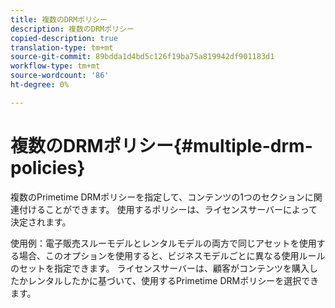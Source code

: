 ```yaml
---
title: 複数のDRMポリシー
description: 複数のDRMポリシー
copied-description: true
translation-type: tm+mt
source-git-commit: 89bdda1d4bd5c126f19ba75a819942df901183d1
workflow-type: tm+mt
source-wordcount: '86'
ht-degree: 0%

---
```



# 複数のDRMポリシー{#multiple-drm-policies}

複数のPrimetime DRMポリシーを指定して、コンテンツの1つのセクションに関連付けることができます。 使用するポリシーは、ライセンスサーバーによって決定されます。

使用例：電子販売スルーモデルとレンタルモデルの両方で同じアセットを使用する場合、このオプションを使用すると、ビジネスモデルごとに異なる使用ルールのセットを指定できます。 ライセンスサーバーは、顧客がコンテンツを購入したかレンタルしたかに基づいて、使用するPrimetime DRMポリシーを選択できます。
